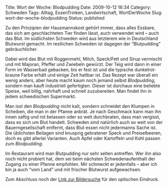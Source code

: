 Title: Wort der Woche: Blodpudding
Date: 2009-10-12 16:34
Category: Schweden
Tags: Alltag, EssenTrinken, Landwirtschaft, WortDerWoche
Slug: wort-der-woche-blodpudding
Status: published

Zu den Prinzipien der Hausmannskost gehört immer, dass alles Essbare,
das sich am geschlachteten Tier finden lässt, auch verwendet wird – auch
das Blut. Im südlichsten Schweden wird aus letzterem wie in Deutschland
Blutwurst gemacht. Im restlichen Schweden ist dagegen der “Blutpudding”
gebräuchlicher.

Dabei wird das Blut mit Roggenmehl, Milch, Speck/Fett und Sirup
vermischt und mit Majoran, Pfeffer und Zwiebeln gewürzt. Der Teig wird
dann in einer Form im Wasserbad gebacken, bis er fest ist und die
typische dunkelrot-braune Farbe erhält und einige Zeit haltbar ist. Das
Rezept war überall ein wenig anders, aber heute macht kaum noch jemand
selbst *Blodpudding*, sondern man kauft industriell gefertigten. Dieser
ist durchaus eine beliebte Speise, weil billig, nahrhaft und schnell
zuzubereiten. Man findet ihn in jedem schwedischen Supermarkt.

Man isst den *Blodpudding* nicht kalt, sondern schneidet den Klumpen in
Scheiben, die man in der Pfanne anbrät. Je nach Geschmack kann man ihn
innen saftig und rot belassen oder so weit durchbraten, dass man
vergisst, dass es sich um Blut handelt. Schweden sind natürlich auch so
weit von der Bauerngesellschaft entfernt, dass Blut essen nicht
jedermanns Sache ist. Die üblichsten Beilagen sind knusprig gebratener
Speck und Preiselbeeren, doch es gibt allerlei Varianten. Auch Äpfel
oder Kartoffeln und Kohl passen zum *Blodpudding*.

Im Restaurant wird man Blutpudding nur sehr selten antreffen. Wer ihn
also noch nicht probiert hat, dem sei beim nächsten Schwedenaufenthalt
der Zugang zu einer Pfanne empfohlen. Mir schmeckt er jedenfalls – aber
ich bin ja auch “vom Land” und mit frischer Blutwurst aufgewachsen.

Zum Abschluss noch der [Link zur
Bildersuche](http://images.google.com/images?q=blodpudding) für den
optischen Eindruck.

